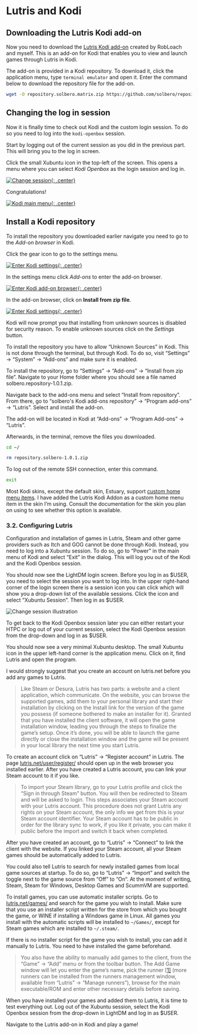 # Lutris and Kodi

## Downloading the Lutris Kodi add-on

Now you need to download the [Lutris Kodi add-on](https://github.com/RobLoach/script.lutris) created by RobLoach and myself. This is an add-on for Kodi that enables you to view and launch games through Lutris in Kodi.

The add-on is provided in a Kodi repository. To download it, click the application menu, type `terminal emulator` and open it. Enter the command below to download the repository file for the add-on.

```sh
wget -O repository.solbero.matrix.zip https://github.com/solbero/repository.solbero.matrix/raw/master/repository.solbero.matrix/repository.solbero.matrix.zip
```

## Changing the log in session

Now it is finally time to check out Kodi and the custom login session. To do so you need to log into the `kodi-openbox` session.

Start by logging out of the current session as you did in the previous part. This will bring you to the log in screen.

Click the small Xubuntu icon in the top-left of the screen. This opens a menu where you can select *Kodi Openbox* as the login session and log in.

[![Change session](./img/lutris-and-kodi/change-session.png){: .center}](./img/lutris-and-kodi/change-session.png)

Congratulations!

[![Kodi main menu](./img/lutris-and-kodi/kodi.png){: .center}](./img/lutris-and-kodi/kodi.png)

## Install a Kodi repository

To install the repository you downloaded earlier navigate you need to go to the *Add-on browser* in Kodi.

Click the gear icon to go to the settings menu.

[![Enter Kodi settings](./img/lutris-and-kodi/kodi-settings.png){: .center}](./img/lutris-and-kodi/kodi-settings.png)

In the settings menu click *Add-ons* to enter the add-on browser.

[![Enter Kodi add-on browser](./img/lutris-and-kodi/kodi-addons.png){: .center}](./img/lutris-and-kodi/kodi-addons.png)

In the add-on browser, click on **Install from zip file**.

[![Enter Kodi settings](./img/lutris-and-kodi/kodi-install-zip.png){: .center}](./img/lutris-and-kodi/kodi-install-zip.png)

Kodi will now prompt you that installing from unknown sources is disabled for security reason. To enable unknown sources click on the *Settings* button.

To install the repository you have to allow “Unknown Sources” in Kodi. This is not done through the terminal, but through Kodi. To do so, visit “Settings” → “System” → “Add-ons” and make sure it is enabled.

To install the repository, go to “Settings” → “Add-ons” → “Install from zip file”. Navigate to your Home folder where you should see a file named solbero.repository-1.0.1.zip.

Navigate back to the add-ons menu and select “Install from repository”. From there, go to “solbero's Kodi add-ons repository” → “Program add-ons” → “Lutris”. Select and install the add-on.

The add-on will be located in Kodi at “Add-ons” → “Program Add-ons” → “Lutris”.

Afterwards, in the terminal, remove the files you downloaded.

```sh
cd ~/

rm repository.solbero-1.0.1.zip
```

To log out of the remote SSH connection, enter this command.

```sh
exit
```

Most Kodi skins, except the default skin, Estuary, support [custom home menu items](http://kodi.wiki/view/Custom_home_items). I have added the Lutris Kodi Addon as a custom home menu item in the skin I’m using. Consult the documentation for the skin you plan on using to see whether this option is available.

### 3.2. Configuring Lutris

Configuration and installation of games in Lutris, Steam and other game providers such as Itch and GOG cannot be done through Kodi. Instead, you need to log into a Xubuntu session. To do so, go to “Power” in the main menu of Kodi and select “Exit” in the dialog. This will log you out of the Kodi and the Kodi Openbox session.

You should now see the LightDM login screen. Before you log in as $USER, you need to select the session you want to log into. In the upper right-hand corner of the login screen there is a session icon you can click which will show you a drop-down list of the available sessions. Click the icon and select “Xubuntu Session”. Then log in as $USER.

![Change session illustration](./images/change_session.png)

To get back to the Kodi Openbox session later you can either restart your HTPC or log out of your current session, select the Kodi Openbox session from the drop-down and log in as $USER.

You should now see a very minimal Xubuntu desktop. The small Xubuntu icon in the upper left-hand corner is the application menu. Click on it, find Lutris and open the program.

I would strongly suggest that you create an account on lutris.net before you add any games to Lutris.

> Like Steam or Desura, Lutris has two parts: a website and a client application, which communicate. On the website, you can browse the supported games, add them to your personal library and start their installation by clicking on the Install link for the version of the game you possess (if someone bothered to make an installer for it). Granted that you have installed the client software, it will open the game installation window, leading you through the steps to finalize the game’s setup. Once it’s done, you will be able to launch the game directly or close the installation window and the game will be present in your local library the next time you start Lutris.

To create an account click on “Lutris” → “Register account” in Lutris. The page [lutris.net/user/register/](https://lutris.net/user/register/) should open up in the web browser you installed earlier. After you have created a Lutris account, you can link your Steam account to it if you like.

> To import your Steam library, go to your Lutris profile and click the “Sign in through Steam” button. You will then be redirected to Steam and will be asked to login. This steps associates your Steam account with your Lutris account. This procedure does not grant Lutris any rights on your Steam account, the only info we get from this is your Steam account identifier. Your Steam account has to be public in order for the library sync to work, if you like it private, you can make it public before the import and switch it back when completed.

After you have created an account, go to “Lutris” → “Connect” to link the client with the website. If you linked your Steam account, all your Steam games should be automatically added to Lutris.

You could also tell Lutris to search for newly installed games from local game sources at startup. To do so, go to “Lutris” → “Import” and switch the toggle next to the game source from “Off” to “On“. At the moment of writing, Steam, Steam for Windows, Desktop Games and ScummVM are supported.

To install games, you can use automatic installer scripts. Go to [lutris.net/games/](https://lutris.net/games/) and search for the game you wish to install. Make sure that you use an installer script written for the store from which you bought the game, or WINE if installing a Windows game in Linux. All games you install with the automatic scripts will be installed to `~/Games/`, except for Steam games which are installed to `~/.steam/`.

If there is no installer script for the game you wish to install, you can add it manually to Lutris. You need to have installed the game beforehand.

> You also have the ability to manually add games to the client, from the “Game” → “Add” menu or from the toolbar button. The Add Game window will let you enter the game’s name, pick the runner [[1\]](https://lutris.net/about/#about-runners) (more runners can be installed from the runners management window, available from “Lutris” → “Manage runners”), browse for the main executable/ROM and enter other necessary details before saving.

When you have installed your games and added them to Lutris, it is time to test everything out. Log out of the Xubuntu session, select the Kodi Openbox session from the drop-down in LightDM and log in as $USER.

Navigate to the Lutris add-on in Kodi and play a game!